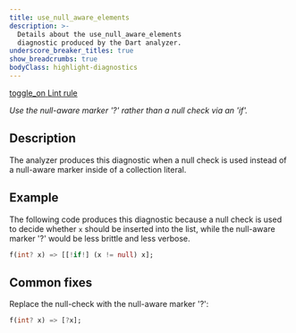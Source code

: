 ```yaml
---
title: use_null_aware_elements
description: >-
  Details about the use_null_aware_elements
  diagnostic produced by the Dart analyzer.
underscore_breaker_titles: true
show_breadcrumbs: true
bodyClass: highlight-diagnostics
---
```


<div class="tags">
  <a class="tag-label"
      href="/tools/linter-rules/use_null_aware_elements"
      title="Learn about the lint rule that enables this diagnostic."
      aria-label="Learn about the lint rule that enables this diagnostic."
      target="_blank">
    <span class="material-symbols" aria-hidden="true">toggle_on</span>
    <span>Lint rule</span>
  </a>
</div>

_Use the null-aware marker '?' rather than a null check via an 'if'._

## Description

The analyzer produces this diagnostic when a null check is used instead
of a null-aware marker inside of a collection literal.

## Example

The following code produces this diagnostic because a null check is used
to decide whether `x` should be inserted into the list, while the
null-aware marker '?' would be less brittle and less verbose.

```dart
f(int? x) => [[!if!] (x != null) x];
```

## Common fixes

Replace the null-check with the null-aware marker '?':

```dart
f(int? x) => [?x];
```
